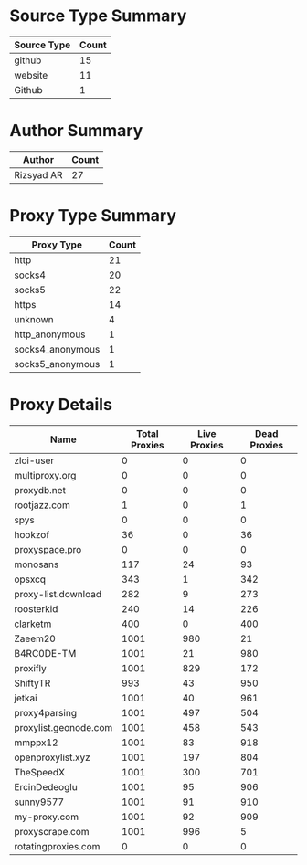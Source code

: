 # Source Type Summary

| Source Type | Count |
|-------------|-------|
| github | 15 |
| website | 11 |
| Github | 1 |


# Author Summary

| Author | Count |
|--------|-------|
| Rizsyad AR | 27 |


# Proxy Type Summary

| Proxy Type | Count |
|------------|-------|
| http | 21 |
| socks4 | 20 |
| socks5 | 22 |
| https | 14 |
| unknown | 4 |
| http_anonymous | 1 |
| socks4_anonymous | 1 |
| socks5_anonymous | 1 |


# Proxy Details

| Name | Total Proxies | Live Proxies | Dead Proxies |
|------|---------------|--------------|---------------|
| zloi-user | 0 | 0 | 0 |
| multiproxy.org | 0 | 0 | 0 |
| proxydb.net | 0 | 0 | 0 |
| rootjazz.com | 1 | 0 | 1 |
| spys | 0 | 0 | 0 |
| hookzof | 36 | 0 | 36 |
| proxyspace.pro | 0 | 0 | 0 |
| monosans | 117 | 24 | 93 |
| opsxcq | 343 | 1 | 342 |
| proxy-list.download | 282 | 9 | 273 |
| roosterkid | 240 | 14 | 226 |
| clarketm | 400 | 0 | 400 |
| Zaeem20 | 1001 | 980 | 21 |
| B4RC0DE-TM | 1001 | 21 | 980 |
| proxifly | 1001 | 829 | 172 |
| ShiftyTR | 993 | 43 | 950 |
| jetkai | 1001 | 40 | 961 |
| proxy4parsing | 1001 | 497 | 504 |
| proxylist.geonode.com | 1001 | 458 | 543 |
| mmppx12 | 1001 | 83 | 918 |
| openproxylist.xyz | 1001 | 197 | 804 |
| TheSpeedX | 1001 | 300 | 701 |
| ErcinDedeoglu | 1001 | 95 | 906 |
| sunny9577 | 1001 | 91 | 910 |
| my-proxy.com | 1001 | 92 | 909 |
| proxyscrape.com | 1001 | 996 | 5 |
| rotatingproxies.com | 0 | 0 | 0 |
